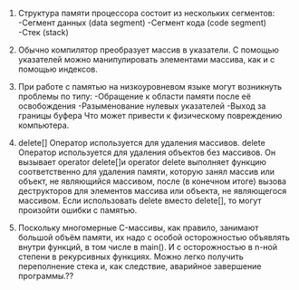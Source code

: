 1. Структура памяти процессора состоит из нескольких сегментов:
 -Сегмент данных (data segment)
 -Сегмент кода (code segment)
 -Стек (stack)
 
2. Обычно компилятор преобразует массив в указатели. С помощью указателей можно манипулировать элементами массива, как и с помощью индексов.
 
3. При работе с памятью на низкоуровневом языке могут возникнуть проблемы по типу:
  -Обращение к области памяти после её освобождения
  -Разыменование нулевых указателей
  -Выход за границы буфера
Что может привести к физическому повреждению компьютера.
 
4. delete[] Оператор используется для удаления массивов. delete Оператор используется для удаления объектов без массивов.
Он вызывает operator delete[]и operator delete выполняет функцию соответственно для удаления памяти, которую занял массив или объект, не являющийся массивом,
после (в конечном итоге) вызова деструкторов для элементов массива или объекта, не являющегося массивом. Если использовать delete вместо delete[], то могут произойти
ошибки с памятью.

5. Поскольку многомерные C-массивы, как правило, занимают большой объём памяти, их надо с особой осторожностью объявлять внутри функций, в том числе в main().
И с осторожностью в n-ной степени в рекурсивных функциях.
Можно легко получить переполнение стека и, как следствие, аварийное завершение программы.??
